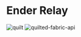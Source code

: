 # Ender Relay
![quilt](https://cdn.jsdelivr.net/npm/@intergrav/devins-badges@3/assets/cozy/supported/quilt_vector.svg)
![quilted-fabric-api](https://cdn.jsdelivr.net/npm/@intergrav/devins-badges@3/assets/cozy/requires/quilted-fabric-api_vector.svg)
